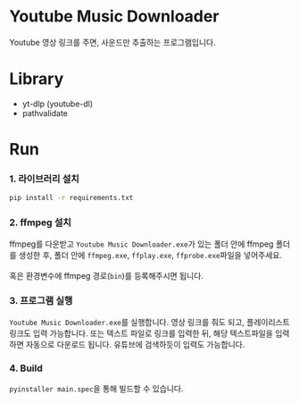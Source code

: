 # Youtube Music Downloader

Youtube 영상 링크를 주면, 사운드만 추출하는 프로그램입니다.

# Library
- yt-dlp (youtube-dl)
- pathvalidate

# Run

### 1. 라이브러리 설치
```bash
pip install -r requirements.txt
```

### 2. ffmpeg 설치

ffmpeg를 다운받고 `Youtube Music Downloader.exe`가 있는 폴더 안에 ffmpeg 폴더를 생성한 후, 폴더 안에 `ffmpeg.exe`, `ffplay.exe`, `ffprobe.exe`파일을 넣어주세요.
<br><br>
혹은 환경변수에 ffmpeg 경로(`bin`)를 등록해주시면 됩니다.

### 3. 프로그램 실행

`Youtube Music Downloader.exe`를 실행합니다.
영상 링크를 줘도 되고, 플레이리스트 링크도 입력 가능합니다. 또는 텍스트 파일로 링크를 입력한 뒤, 해당 텍스트파일을 입력하면 자동으로 다운로드 됩니다. 유튜브에 검색하듯이 입력도 가능합니다.

### 4. Build

`pyinstaller main.spec`을 통해 빌드할 수 있습니다.